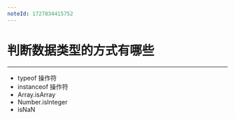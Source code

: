 ```yaml
---
noteId: 1727834415752
---
```

# 判断数据类型的方式有哪些
---
- typeof 操作符
- instanceof 操作符
- Array.isArray
- Number.isInteger
- isNaN
